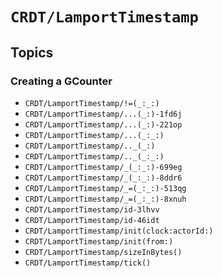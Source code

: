 # ``CRDT/LamportTimestamp``

## Topics

### Creating a GCounter

- ``CRDT/LamportTimestamp/!=(_:_:)``
- ``CRDT/LamportTimestamp/...(_:)-1fd6j``
- ``CRDT/LamportTimestamp/...(_:)-221op``
- ``CRDT/LamportTimestamp/...(_:_:)``
- ``CRDT/LamportTimestamp/.._(_:)``
- ``CRDT/LamportTimestamp/.._(_:_:)``
- ``CRDT/LamportTimestamp/_(_:_:)-699eg``
- ``CRDT/LamportTimestamp/_(_:_:)-8ddr6``
- ``CRDT/LamportTimestamp/_=(_:_:)-513qg``
- ``CRDT/LamportTimestamp/_=(_:_:)-8xnuh``
- ``CRDT/LamportTimestamp/id-3lhvv``
- ``CRDT/LamportTimestamp/id-46idt``
- ``CRDT/LamportTimestamp/init(clock:actorId:)``
- ``CRDT/LamportTimestamp/init(from:)``
- ``CRDT/LamportTimestamp/sizeInBytes()``
- ``CRDT/LamportTimestamp/tick()``

